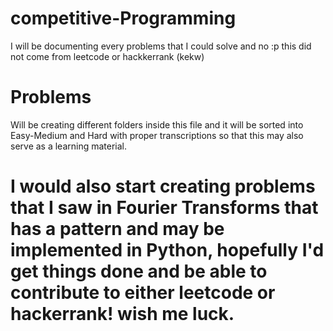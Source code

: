 # competitive-Programming
I will be documenting every problems that I could solve and no :p this did not come from leetcode or hackkerrank (kekw)

# Problems
Will be creating different folders inside this file and it will be sorted into Easy-Medium and Hard with proper transcriptions so that this may also serve as a learning material.

# I would also start creating problems that I saw in Fourier Transforms that has a pattern and may be implemented in Python, hopefully I'd get things done and be able to contribute to either leetcode or hackerrank! wish me luck.

